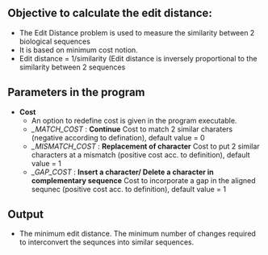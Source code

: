 ## Objective to calculate the edit distance:
* The Edit Distance problem is used to measure the similarity between 2 biological sequences
* It is based on minimum cost notion.
* Edit distance = 1/similarity (Edit distance is inversely proportional to the similarity between 2 sequences

## Parameters in the program
* **Cost**
  * An option to redefine cost is given in the program executable.
  * _\_MATCH\_COST_ : __Continue__ Cost to match 2 similar charaters (negative according to defination), default value = 0
  * _\_MISMATCH\_COST_ : __Replacement of character__ Cost to put 2 similar characters at a mismatch (positive cost acc. to definition), default value = 1
  * _\_GAP_COST_ : __Insert a character/ Delete a character in complementary sequence__ Cost to incorporate a gap in the aligned sequnec (positive cost acc. to definition), default value = 1
  
## Output
* The minimum edit distance. The minimum number of changes required to interconvert the sequnces into similar sequences.
